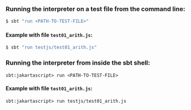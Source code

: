 ### Running the interpreter on a test file from the command line:

```bash
$ sbt "run <PATH-TO-TEST-FILE>"
```

#### Example with file `test01_arith.js`:

```bash
$ sbt "run testjs/test01_arith.js"
```


### Running the interpreter from inside the sbt shell:

```
sbt:jakartascript> run <PATH-TO-TEST-FILE>
```

#### Example with file `test01_arith.js`:

```
sbt:jakartascript> run testjs/test01_arith.js
```




